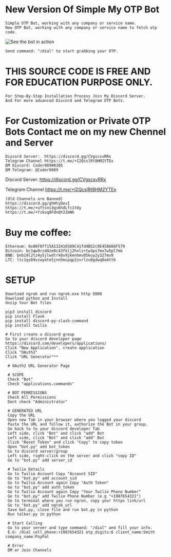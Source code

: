# New Version Of Simple My OTP Bot


    Simple OTP Bot, working with any company or service name.
    New OTP Bot, working with any company or service name to fetch otp code.

![See the bot in action](https://user-images.githubusercontent.com/117955242/203935966-e3e8ee3c-384b-448d-b86b-d5189d66b585.png)

    Send command: "/dial" to start grabbing your OTP.

# THIS SOURCE CODE IS FREE AND FOR EDUCATION PURPOSE ONLY.

    For Step-By-Step Installation Process Join My Discord Server.
    And For more advanced Discord and Telegram OTP Bots.

# For Customization or Private OTP Bots Contact me on my new Chennel and Server

    Discord Server:  https://discord.gg/CVgscsvRRx
    Telegram Channel https://t.me/+I2QcslRt8HM2YTEx
    DM Discord: Coder089#8305
    DM Telegram: @Coder0089
Discord Server: https://discord.gg/CVgscsvRRx

Telegram Channel https://t.me/+I2QcslRt8HM2YTEx

    (Old Channels are Banned)
    https://discord.gg/ghHtyDevI
    https://t.me/+uftsns3gsKhdLfc1tUy
    https://t.me/+fzkvq8FdnQY2ZmNh


# Buy me coffee: 

    Ethereum: 0x06F0ff15A132410389C41fd4B52c9E458666F579
    Bitcoin: bc1qw9rzd4ze0c43fklj2hnlzrtw3ps7mx7w5pl7mk
    BNB: bnb19l2tz4y5jlwdtrk0v9jkenhmv05kuy2y327mv9
    LTC: ltc1qs89vzwyete5jnn5mcpqp2zvrlzv8gdwq0a4tt6
  
  
  # SETUP
    
    Download ngrok and run ngrok.exe http 5000
    Download python and Install
    Unzip Your Bot files

    pip3 install discord
    pip install Flask
    pip install discord-py-slash-command
    pip install twilio
    
    # First create a discord group
    Go to your discord developer page  https://discord.com/developers/applications/
    Click "New Application", create application
    Click "OAuth2"
    Click "URL Generator"**
    
     # OAuth2 URL Generator Page

     # SCOPE
     Check "Bot"
     Check "applications.commands"

     # BOT PERMISSIONS
     Check All Permissions
     Dont check "Administrator"

     # GENERATED URL
     Copy the URL
     Open new Tab in your browser where you logged your discord
     Paste the URL and follow it, authorize the Bot in your group.
     Go back to to your discord developer Tab
     Left side, click "Bot" and click "add" Bot
     Left side, click "Bot" and click "add" Bot
     Click "Reset Token" and click "Copy" to copy token
     Open "bot.py" add bot_token
     Go to discord server/group 
     Left side, right-click on the server and click "copy ID"
     Go to "bot.py" add server_id

     # Twilio Details
     Go to Twilio Account Copy "Account SID" 
     Go to "bot.py" add account_sid
     Go to Twilio Account again Copy "Auth Token" 
     Go to "bot.py" add auth_token
     Go to Twilio Account again Copy "Your Twilio Phone Number" 
     Go to "bot.py" add Twilio Phone Number (e.g "+1987654321")
     Go to terminal where you run ngron, copy your https link/url
     Go to "bot.py" add ngrok_url
     Save bot.py, close file and run bot.py in python
     Run talker.py in python

     # Start Calling
     Go to your server and type command: "/dial" and fill your info.
     E.G: /dial cell_phone:+1987654321 otp_digits:6 client_name:Smith company_name:PayPal

     # Error
     DM or Join Channels
